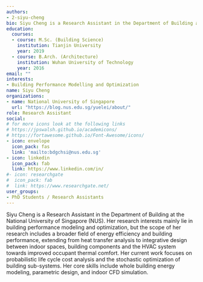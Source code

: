 ```yaml
---
authors:
- 2-siyu-cheng
bio: Siyu Cheng is a Research Assistant in the Department of Building at the National University of Singapore (NUS). Her research interests mainly lie in building performance modeling and optimization, but the scope of her research includes a broader field of energy efficiency and building performance, extending from heat transfer analysis to integrative design between indoor spaces, building components and the HVAC system towards improved occupant thermal comfort. Her current work focuses on probabilistic life cycle cost analysis and the stochastic optimization of building sub-systems. Her core skills include whole building energy modeling, parametric design, and indoor CFD simulation.
education:
  courses:
  - course: M.Sc. (Building Science)
    institution: Tianjin University
    year: 2019
  - course: B.Arch. (Architecture)
    institution: Wuhan University of Technology
    year: 2016
email: ""
interests:
- Building Performance Modelling and Optimization
name: Siyu Cheng
organizations:
- name: National University of Singapore
  url: "https://blog.nus.edu.sg/yuelei/about/"
role: Research Assistant
social:
# for more icons look at the following links
# https://jpswalsh.github.io/academicons/
# https://fortawesome.github.io/Font-Awesome/icons/
- icon: envelope
  icon_pack: fas
  link: 'mailto:bdgchsi@nus.edu.sg'
- icon: linkedin
  icon_pack: fab
  link: https://www.linkedin.com/in/
#- icon: researchgate
#  icon_pack: fab
#  link: https://www.researchgate.net/
user_groups:
- PhD Students / Research Assistants
---
```


Siyu Cheng is a Research Assistant in the Department of Building at the National University of Singapore (NUS). Her research interests mainly lie in building performance modeling and optimization, but the scope of her research includes a broader field of energy efficiency and building performance, extending from heat transfer analysis to integrative design between indoor spaces, building components and the HVAC system towards improved occupant thermal comfort. Her current work focuses on probabilistic life cycle cost analysis and the stochastic optimization of building sub-systems. Her core skills include whole building energy modeling, parametric design, and indoor CFD simulation.
